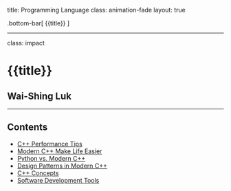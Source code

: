 title: Programming Language
class: animation-fade
layout: true

<!-- This slide will serve as the base layout for all your slides -->
.bottom-bar[
  {{title}}
]

---

class: impact

# {{title}}
## Wai-Shing Luk

---

## Contents

- [C++ Performance Tips](cpptips.html)
- [Modern C++ Make Life Easier](cpp17.html)
- [Python vs. Modern C++](py2cpp.html)
- [Design Patterns in Modern C++](design_pattern.html)
- [C++ Concepts](concepts.html)
- [Software Development Tools](swdev.html)
